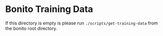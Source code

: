 # Bonito Training Data

If this directory is empty is please run `./scripts/get-training-data` from the bonito root directory.
